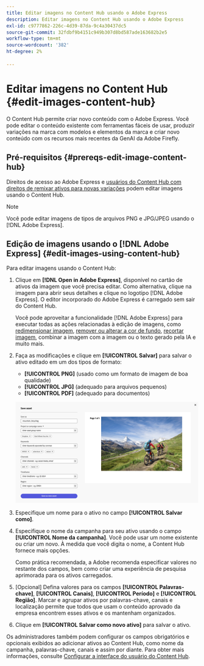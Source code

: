 ```yaml
---
title: Editar imagens no Content Hub usando o Adobe Express
description: Editar imagens no Content Hub usando o Adobe Express
exl-id: c9777862-226c-4d39-87da-9c4a30437dc5
source-git-commit: 32fdbf9b4151c949b307d8bd587ade163682b2e5
workflow-type: tm+mt
source-wordcount: '382'
ht-degree: 2%

---
```


# Editar imagens no Content Hub {#edit-images-content-hub}

O Content Hub permite criar novo conteúdo com o Adobe Express. Você pode editar o conteúdo existente com ferramentas fáceis de usar, produzir variações na marca com modelos e elementos da marca e criar novo conteúdo com os recursos mais recentes da GenAI da Adobe Firefly.

## Pré-requisitos {#prereqs-edit-image-content-hub}

Direitos de acesso ao Adobe Express e [usuários do Content Hub com direitos de remixar ativos para novas variações](/help/assets/deploy-content-hub.md#onboard-content-hub-users-remix-assets) podem editar imagens usando o Content Hub.

>[!NOTE]
>
>Você pode editar imagens de tipos de arquivos PNG e JPG/JPEG usando o [!DNL Adobe Express].

## Edição de imagens usando o [!DNL Adobe Express] {#edit-images-using-content-hub}

Para editar imagens usando o Content Hub:

1. Clique em **[!DNL Open in Adobe Express]**, disponível no cartão de ativos da imagem que você precisa editar. Como alternativa, clique na imagem para abrir seus detalhes e clique no logotipo [!DNL Adobe Express]. O editor incorporado do Adobe Express é carregado sem sair do Content Hub.

   Você pode aproveitar a funcionalidade [!DNL Adobe Express] para executar todas as ações relacionadas à edição de imagens, como [redimensionar imagem](https://helpx.adobe.com/br/express/using/resize-image.html), [remover ou alterar a cor de fundo](https://helpx.adobe.com/br/express/using/remove-background.html), [recortar imagem](https://helpx.adobe.com/br/express/using/crop-image.html), combinar a imagem com a imagem ou o texto gerado pela IA e muito mais.

1. Faça as modificações e clique em **[!UICONTROL Salvar]** para salvar o ativo editado em um dos tipos de formato:

   * **[!UICONTROL PNG]** (usado como um formato de imagem de boa qualidade)
   * **[!UICONTROL JPG]** (adequado para arquivos pequenos)
   * **[!UICONTROL PDF]** (adequado para documentos)

   ![Salvamento de imagens com o Adobe Express](assets/adobe-express-save-as.png)

1. Especifique um nome para o ativo no campo **[!UICONTROL Salvar como]**.

1. Especifique o nome da campanha para seu ativo usando o campo **[!UICONTROL Nome da campanha]**. Você pode usar um nome existente ou criar um novo. À medida que você digita o nome, a Content Hub fornece mais opções. <!--You can define multiple Campaign names for your upload. While you are typing a name, either click anywhere else within the dialog box or press the `,` (Comma) key to register the name.-->

   Como prática recomendada, a Adobe recomenda especificar valores no restante dos campos, bem como criar uma experiência de pesquisa aprimorada para os ativos carregados.

1. [Opcional] Defina valores para os campos **[!UICONTROL Palavras-chave]**, **[!UICONTROL Canais]**, **[!UICONTROL Período]** e **[!UICONTROL Região]**. Marcar e agrupar ativos por palavras-chave, canais e localização permite que todos que usam o conteúdo aprovado da empresa encontrem esses ativos e os mantenham organizados.

1. Clique em **[!UICONTROL Salvar como novo ativo]** para salvar o ativo.

Os administradores também podem configurar os campos obrigatórios e opcionais exibidos ao adicionar ativos ao Content Hub, como nome da campanha, palavras-chave, canais e assim por diante. Para obter mais informações, consulte [Configurar a interface do usuário do Content Hub](configure-content-hub-ui-options.md#configure-upload-options-content-hub).
